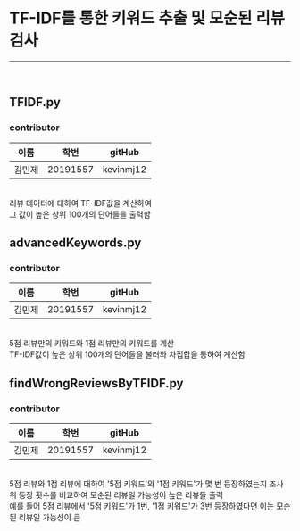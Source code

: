 # TF-IDF를 통한 키워드 추출 및 모순된 리뷰 검사


-------



<br>

## TFIDF.py
### contributor 
| 이름  | 학번       | gitHub    |
|-----|----------|-----------|
| 김민제 | 20191557 | kevinmj12 |
<br>
리뷰 데이터에 대하여 TF-IDF값을 계산하여 <br>
그 값이 높은 상위 100개의 단어들을 출력함
<br>

## advancedKeywords.py
### contributor 
| 이름  | 학번       | gitHub    |
|-----|----------|-----------|
| 김민제 | 20191557 | kevinmj12 |
<br>
5점 리뷰만의 키워드와 1점 리뷰만의 키워드를 계산 <br>
TF-IDF값이 높은 상위 100개의 단어들을 불러와 차집합을 통하여 계산함

## findWrongReviewsByTFIDF.py
### contributor 
| 이름  | 학번       | gitHub    |
|-----|----------|-----------|
| 김민제 | 20191557 | kevinmj12 |
<br>
5점 리뷰와 1점 리뷰에 대하여 '5점 키워드'와 '1점 키워드'가 몇 번 등장하였는지 조사 <br>
위 등장 횟수를 비교하여 모순된 리뷰일 가능성이 높은 리뷰들 출력<br>
예를 들어 5점 리뷰에서 '5점 키워드'가 1번, '1점 키워드'가 3번 등장하였다면 이는 모순된 리뷰일 가능성이 큼

